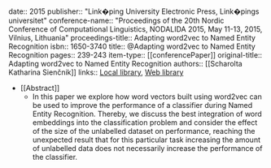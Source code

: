 date:: 2015
publisher:: "Link�ping University Electronic Press, Link�pings universitet"
conference-name:: "Proceedings of the 20th Nordic Conference of Computational Linguistics, NODALIDA 2015, May 11-13, 2015, Vilnius, Lithuania"
proceedings-title:: Adapting word2vec to Named Entity Recognition
isbn:: 1650-3740
title:: @Adapting word2vec to Named Entity Recognition
pages:: 239-243
item-type:: [[conferencePaper]]
original-title:: Adapting word2vec to Named Entity Recognition
authors:: [[Scharolta Katharina Sienčnik]]
links:: [Local library](zotero://select/groups/2386895/items/TJKIT4KM), [Web library](https://www.zotero.org/groups/2386895/items/TJKIT4KM)

- [[Abstract]]
	- In this paper we explore how word vectors built using word2vec can be used to improve the performance of a classifier during Named Entity Recognition. Thereby, we discuss the best integration of word embeddings into the classification problem and consider the effect of the size of the unlabelled dataset on performance, reaching the unexpected result that for this particular task increasing the amount of unlabelled data does not necessarily increase the performance of the classifier.